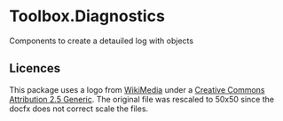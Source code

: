 # Toolbox.Diagnostics
Components to create a detauiled log with objects

## Licences

This package uses a logo from [WikiMedia](https://commons.wikimedia.org/wiki/File:Icon_tools.svg)
under a [Creative Commons Attribution 2.5 Generic](https://creativecommons.org/licenses/by/2.5/deed.en).
The original file was rescaled to 50x50 since the docfx does not correct scale the files.
